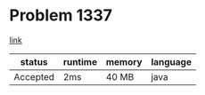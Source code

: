 # Problem 1337

[link](https://leetcode.com/problems/the-k-weakest-rows-in-a-matrix/)

| status | runtime | memory | language |
| ------ | ------- | ------ | --------|
| Accepted | 2ms | 40 MB | java |

